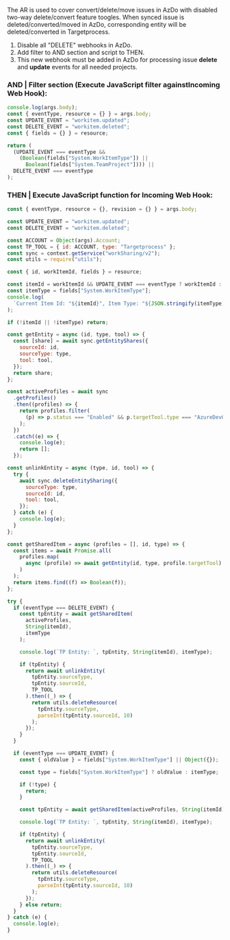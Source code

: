 The AR is used to cover convert/delete/move issues in AzDo with disabled two-way delete/convert feature toogles. When synced issue is deleted/converted/moved in AzDo, corresponding entity will be deleted/converted in Targetprocess.

1. Disable all "DELETE" webhooks in AzDo.
2. Add filter to AND section and script to THEN.
3. This new webhook must be added in AzDo for processing issue **delete** and **update** events for all needed projects.

### AND | Filter section (Execute JavaScript filter againstIncoming Web Hook):

```js
console.log(args.body);
const { eventType, resource = {} } = args.body;
const UPDATE_EVENT = "workitem.updated";
const DELETE_EVENT = "workitem.deleted";
const { fields = {} } = resource;

return (
  (UPDATE_EVENT === eventType &&
    (Boolean(fields["System.WorkItemType"]) ||
      Boolean(fields["System.TeamProject"]))) ||
  DELETE_EVENT === eventType
);
```

### THEN | Execute JavaScript function for Incoming Web Hook:

```js
const { eventType, resource = {}, revision = {} } = args.body;

const UPDATE_EVENT = "workitem.updated";
const DELETE_EVENT = "workitem.deleted";

const ACCOUNT = Object(args).Account;
const TP_TOOL = { id: ACCOUNT, type: "Targetprocess" };
const sync = context.getService("workSharing/v2");
const utils = require("utils");

const { id, workItemId, fields } = resource;

const itemId = workItemId && UPDATE_EVENT === eventType ? workItemId : id;
const itemType = fields["System.WorkItemType"];
console.log(
  `Current Item Id: "${itemId}", Item Type: "${JSON.stringify(itemType)}"`
);

if (!itemId || !itemType) return;

const getEntity = async (id, type, tool) => {
  const [share] = await sync.getEntityShares({
    sourceId: id,
    sourceType: type,
    tool: tool,
  });
  return share;
};

const activeProfiles = await sync
  .getProfiles()
  .then((profiles) => {
    return profiles.filter(
      (p) => p.status === "Enabled" && p.targetTool.type === "AzureDevOps"
    );
  })
  .catch((e) => {
    console.log(e);
    return [];
  });

const unlinkEntity = async (type, id, tool) => {
  try {
    await sync.deleteEntitySharing({
      sourceType: type,
      sourceId: id,
      tool: tool,
    });
  } catch (e) {
    console.log(e);
  }
};

const getSharedItem = async (profiles = [], id, type) => {
  const items = await Promise.all(
    profiles.map(
      async (profile) => await getEntity(id, type, profile.targetTool)
    )
  );
  return items.find((f) => Boolean(f));
};

try {
  if (eventType === DELETE_EVENT) {
    const tpEntity = await getSharedItem(
      activeProfiles,
      String(itemId),
      itemType
    );

    console.log(`TP Entity: `, tpEntity, String(itemId), itemType);

    if (tpEntity) {
      return await unlinkEntity(
        tpEntity.sourceType,
        tpEntity.sourceId,
        TP_TOOL
      ).then((_) => {
        return utils.deleteResource(
          tpEntity.sourceType,
          parseInt(tpEntity.sourceId, 10)
        );
      });
    }
  }

  if (eventType === UPDATE_EVENT) {
    const { oldValue } = fields["System.WorkItemType"] || Object({});

    const type = fields["System.WorkItemType"] ? oldValue : itemType;

    if (!type) {
      return;
    }

    const tpEntity = await getSharedItem(activeProfiles, String(itemId), type);

    console.log(`TP Entity: `, tpEntity, String(itemId), itemType);

    if (tpEntity) {
      return await unlinkEntity(
        tpEntity.sourceType,
        tpEntity.sourceId,
        TP_TOOL
      ).then((_) => {
        return utils.deleteResource(
          tpEntity.sourceType,
          parseInt(tpEntity.sourceId, 10)
        );
      });
    } else return;
  }
} catch (e) {
  console.log(e);
}
```
